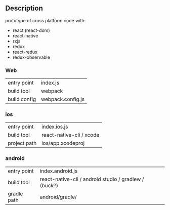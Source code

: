 ## Description

prototype of cross platform code with:
- react (react-dom)
- react-native
- rxjs
- redux
- react-redux
- redux-observable

### Web
|         |            |
| :--- |:---|
| entry point | index.js |
| build tool | webpack |
| build config | webpack.config.js |

### ios
|         |            |
| :--- |:---|
| entry point | index.ios.js |
| build tool | react-native-cli / xcode |
| project path | ios/app.xcodeproj |

### android
|         |            |
| :--- |:---|
| entry point | index.android.js |
| build tool | react-native-cli / android studio / gradlew / (buck?) |
| gradle path | android/gradle/ |